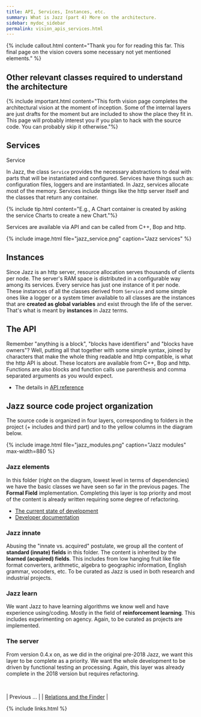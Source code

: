 ```yaml
---
title: API, Services, Instances, etc.
summary: What is Jazz (part 4) More on the architecture.
sidebar: mydoc_sidebar
permalink: vision_apis_services.html
---
```


{% include callout.html content="Thank you for for reading this far. This final page on the vision covers some necessary not yet mentioned elements." %}

## Other relevant classes required to understand the architecture

{% include important.html content="This forth vision page completes the architectural vision at the moment of inception. Some of the internal layers are just drafts for the moment but are included to show the place they fit in. This page will probably interest you if you plan to hack with the source code. You can probably skip it otherwise."%}

## Services

<span class="label label-info">Service</span>

In Jazz, the class `Service` provides the necessary abstractions to deal with parts that will be instantiated and configured. Services have things such as: configuration files, loggers and are instantiated. In Jazz, services allocate most of the memory. Services include things like the http server itself and the classes that return any container.

{% include tip.html content="E.g., A Chart container is created by asking the service Charts to create a new Chart."%}

Services are available via API and can be called from C++, Bop and http.

{% include image.html file="jazz_service.png" caption="Jazz services" %}

## Instances

Since Jazz is an http server, resource allocation serves thousands of clients per node. The server's RAM space is distributed in a configurable way among its services. Every service has just one instance of it per node. These instances of all the classes derived from `Service` and some simple ones like a logger or a system timer available to all classes are the instances that are **created as global variables** and exist through the life of the server. That's what is meant by **instances** in Jazz terms.

## The API

Remember "anything is a block", "blocks have identifiers" and "blocks have owners"? Well, putting all that together with some simple syntax, joined by characters that make the whole thing readable and http compatible, is what the http API is about. These locators are available from C++, Bop and http. Functions are also blocks and function calls use parenthesis and comma separated arguments as you would expect.

* The details in [API reference](api_ref_elements.html)

## Jazz source code project organization

The source code is organized in four layers, corresponding to folders in the project (+ includes and third part) and to the yellow columns in the diagram below.

{% include image.html file="jazz_modules.png" caption="Jazz modules" max-width=880 %}

### Jazz elements

In this folder (right on the diagram, lowest level in terms of dependencies) we have the basic classes we have seen so far in the previous pages. The **Formal Field** implementation. Completing this layer is top priority and most of the content is already written requiring some degree of refactoring.

* [The current state of development](vision_blocks_containers.html)
* [Developer documentation](vision_bop_fields_contexts.html)

### Jazz innate

Abusing the "innate vs. acquired" postulate, we group all the content of **standard (innate) fields** in this folder. The content is inherited by the **learned (acquired) fields**. This includes from low hanging fruit like file format converters, arithmetic, algebra to geographic information, English grammar, vocoders, etc. To be curated as Jazz is used in both research and industrial projects.

### Jazz learn

We want Jazz to have learning algorithms we know well and have experience using/coding. Mostly in the field of **reinforcement learning**. This includes experimenting on agency. Again, to be curated as projects are implemented.

### The server

From version 0.4.x on, as we did in the original pre-2018 Jazz, we want this layer to be complete as a priority. We want the whole development to be driven by functional testing an processing. Again, this layer was already complete in the 2018 version but requires refactoring.

<br/>

| <span class="label label-default">Previous ...</span> |
| [Relations and the Finder](vision_relations_finder.html) |

{% include links.html %}
